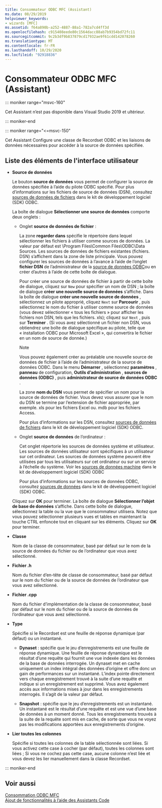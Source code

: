 ```yaml
---
title: Consommateur ODBC MFC (Assistant)
ms.date: 08/29/2019
helpviewer_keywords:
- wizards [MFC]
ms.assetid: f64a890b-a252-4887-88a1-782a7cd4ff3d
ms.openlocfilehash: c915408eede80c1564dacc88ab7b9354bd72fc11
ms.sourcegitcommit: 9c2b3df9b837879cd17932ae9f61cdd142078260
ms.translationtype: MT
ms.contentlocale: fr-FR
ms.lasthandoff: 10/29/2020
ms.locfileid: "92918836"
---
```

# <a name="mfc-odbc-consumer-wizard"></a>Consommateur ODBC MFC (Assistant)

::: moniker range="msvc-160"

Cet Assistant n’est pas disponible dans Visual Studio 2019 et ultérieur.

::: moniker-end

::: moniker range="<=msvc-150"

Cet Assistant Configure une classe de Recordset ODBC et les liaisons de données nécessaires pour accéder à la source de données spécifiée.

## <a name="uielement-list"></a>Liste des éléments de l'interface utilisateur

- **Source de données**

  Le bouton **source de données** vous permet de configurer la source de données spécifiée à l’aide du pilote ODBC spécifié. Pour plus d’informations sur les fichiers de source de données (DSN), consultez [sources de données de fichiers](/sql/odbc/reference/file-data-sources) dans le kit de développement logiciel (SDK) ODBC.

  La boîte de dialogue **Sélectionner une source de données** comporte deux onglets :

  - Onglet **source de données de fichier** :

     La zone **regarder dans** spécifie le répertoire dans lequel sélectionner les fichiers à utiliser comme sources de données. La valeur par défaut est \Program Files\Common Files\ODBC\Data Sources. Les sources de données de fichiers existantes (fichiers. DSN) s’affichent dans la zone de liste principale. Vous pouvez configurer les sources de données à l’avance à l’aide de l’onglet **fichier DSN** de l’administrateur de la [source de données ODBC](/sql/odbc/admin/odbc-data-source-administrator)ou en créer d’autres à l’aide de cette boîte de dialogue.

     Pour créer une source de données de fichier à partir de cette boîte de dialogue, cliquez sur `New` pour spécifier un nom de DSN ; la boîte de dialogue **créer une nouvelle source de données** s’affiche. Dans la boîte de dialogue **créer une nouvelle source de données** , sélectionnez un pilote approprié, cliquez `Next` sur **Parcourir** , puis sélectionnez le nom du fichier à utiliser comme source de données (vous devez sélectionner « tous les fichiers » pour afficher les fichiers non DSN, tels que les fichiers. xls); cliquez sur `Next` , puis sur **Terminer** . (Si vous avez sélectionné un fichier non DSN, vous obtiendrez une boîte de dialogue spécifique au pilote, telle que « installation ODBC pour Microsoft Excel », qui convertira le fichier en un nom de source de donnée.)

     > [!NOTE]
     > Vous pouvez également créer au préalable une nouvelle source de données de fichier à l’aide de l’administrateur de la source de données ODBC. Dans le menu **Démarrer** , sélectionnez **paramètres** , **panneau** de configuration, **Outils d’administration** , **sources de données (ODBC)** , puis **administrateur de source de données ODBC** .

     La zone **nom du DSN** vous permet de spécifier un nom pour la source de données de fichier. Vous devez vous assurer que le nom du DSN se termine par l’extension de fichier appropriée, par exemple. xls pour les fichiers Excel ou. mdb pour les fichiers Access.

     Pour plus d’informations sur les DSN, consultez [sources de données de fichiers](/sql/odbc/reference/file-data-sources) dans le kit de développement logiciel (SDK) ODBC.

  - Onglet **source de données** de l’ordinateur :

     Cet onglet répertorie les sources de données système et utilisateur. Les sources de données utilisateur sont spécifiques à un utilisateur sur cet ordinateur. Les sources de données système peuvent être utilisées par tous les utilisateurs sur cet ordinateur ou sur un service à l’échelle du système. Voir les [sources de données machine](/sql/odbc/reference/machine-data-sources) dans le kit de développement logiciel (SDK) ODBC

     Pour plus d’informations sur les sources de données ODBC, consultez [sources de données](/sql/odbc/reference/data-sources) dans le kit de développement logiciel (SDK) ODBC.

  Cliquez sur **OK** pour terminer. La boîte de dialogue **Sélectionner l’objet de base de données** s’affiche. Dans cette boîte de dialogue, sélectionnez la table ou la vue que le consommateur utilisera. Notez que vous pouvez sélectionner plusieurs vues et tables en maintenant la touche CTRL enfoncée tout en cliquant sur les éléments. Cliquez sur **OK** pour terminer.

- **Classe**

   Nom de la classe de consommateur, basé par défaut sur le nom de la source de données du fichier ou de l’ordinateur que vous avez sélectionné.

- **Fichier .h**

   Nom du fichier d’en-tête de classe de consommateur, basé par défaut sur le nom du fichier ou de la source de données de l’ordinateur que vous avez sélectionné.

- **Fichier .cpp**

   Nom du fichier d’implémentation de la classe de consommateur, basé par défaut sur le nom du fichier ou de la source de données de l’ordinateur que vous avez sélectionné.

- **Type**

   Spécifie si le Recordset est une feuille de réponse dynamique (par défaut) ou un instantané.

  - **Dynaset** : spécifie que le jeu d’enregistrements est une feuille de réponse dynamique. Une feuille de réponse dynamique est le résultat d’une requête qui fournit une vue indexée dans les données de la base de données interrogée. Un dynaset met en cache uniquement un index intégral des données d’origine et offre donc un gain de performances sur un instantané. L’index pointe directement vers chaque enregistrement trouvé à la suite d’une requête et indique si un enregistrement est supprimé. Vous avez également accès aux informations mises à jour dans les enregistrements interrogés. Il s’agit de la valeur par défaut.

  - **Snapshot** : spécifie que le jeu d’enregistrements est un instantané. Un instantané est le résultat d’une requête et est une vue d’une base de données à un moment donné. Tous les enregistrements trouvés à la suite de la requête sont mis en cache, de sorte que vous ne voyez pas les modifications apportées aux enregistrements d’origine.

- **Lier toutes les colonnes**

   Spécifie si toutes les colonnes de la table sélectionnée sont liées. Si vous activez cette case à cocher (par défaut), toutes les colonnes sont liées ; Si vous ne cochez pas cette case, aucune colonne n’est liée et vous devez les lier manuellement dans la classe Recordset.

::: moniker-end

## <a name="see-also"></a>Voir aussi

[Consommation ODBC MFC](../../mfc/reference/adding-an-mfc-odbc-consumer.md)<br/>
[Ajout de fonctionnalités à l’aide des Assistants Code](../../ide/adding-functionality-with-code-wizards-cpp.md)
